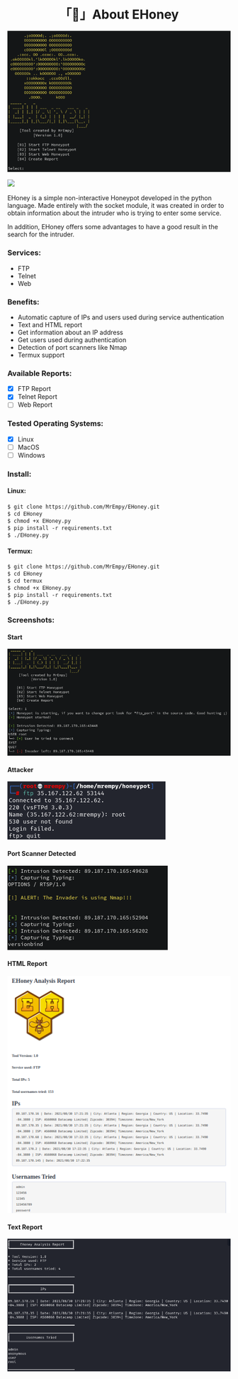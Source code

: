 <h1 align="center">「🍯」About EHoney</h1>

![banner](assets/banner.png)

<img src="https://media.discordapp.net/attachments/724351008440057950/882755118162935898/20210901_193204.png?width=62&height=62">

EHoney is a simple non-interactive Honeypot developed in the python language. Made entirely with the socket module, it was created in order to obtain information about the intruder who is trying to enter some service.

In addition, EHoney offers some advantages to have a good result in the search for the intruder.

### Services:

* FTP
* Telnet
* Web

### Benefits:

* Automatic capture of IPs and users used during service authentication
* Text and HTML report
* Get information about an IP address
* Get users used during authentication
* Detection of port scanners like Nmap
* Termux support

### Available Reports:

- [x] FTP Report
- [X] Telnet Report
- [ ] Web Report

### Tested Operating Systems:

- [x] Linux
- [ ] MacOS
- [ ] Windows

### Install:

#### Linux:

```
$ git clone https://github.com/MrEmpy/EHoney.git
$ cd EHoney
$ chmod +x EHoney.py
$ pip install -r requirements.txt
$ ./EHoney.py
```

#### Termux:

```
$ git clone https://github.com/MrEmpy/EHoney.git
$ cd EHoney
$ cd termux
$ chmod +x EHoney.py
$ pip install -r requirements.txt
$ ./EHoney.py
```


### Screenshots:

#### Start
![start](assets/start.png)

#### Attacker
![attacker](assets/attacker.png)

#### Port Scanner Detected
![nmap](assets/nmap_detected.png)

#### HTML Report
![html report](assets/report.png)

#### Text Report
![text report](assets/report2.png)
